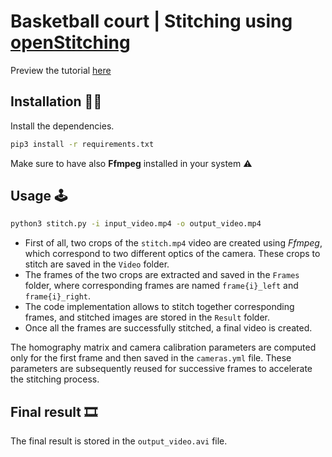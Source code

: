 # Basketball court | Stitching using [openStitching](https://github.com/OpenStitching)

Preview the tutorial [here](https://github.com/lukasalexanderweber/stitching_tutorial/blob/master/docs/Stitching%20Tutorial.md)

## Installation 👷‍♂️

Install the dependencies.

```bash
pip3 install -r requirements.txt
```

Make sure to have also **Ffmpeg** installed in your system ⚠️

## Usage 🕹️

```bash
python3 stitch.py -i input_video.mp4 -o output_video.mp4
```

- First of all, two crops of the `stitch.mp4` video are created using *Ffmpeg*, which correspond to two different optics of the camera. These crops to stitch are saved in the `Video` folder.
- The frames of the two crops are extracted and saved in the `Frames` folder, where corresponding frames are named `frame{i}_left` and `frame{i}_right`.
- The code implementation allows to stitch together corresponding frames, and stitched images are stored in the `Result` folder.
- Once all the frames are successfully stitched, a final video is created.

The homography matrix and camera calibration parameters are computed only for the first frame and then saved in the `cameras.yml` file. These parameters are subsequently reused for successive frames to accelerate the stitching process.

## Final result 🎞️

The final result is stored in the `output_video.avi` file.
